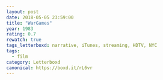```yaml
---
layout: post 
date: 2018-05-05 23:59:00
title: "WarGames"
year: 1983
rating: 0.7
rewatch: true
tags_letterboxd: narrative, iTunes, streaming, HDTV, NYC
tags:
  - film
category: Letterboxd
canonical: https://boxd.it/rL6vr
---
```

